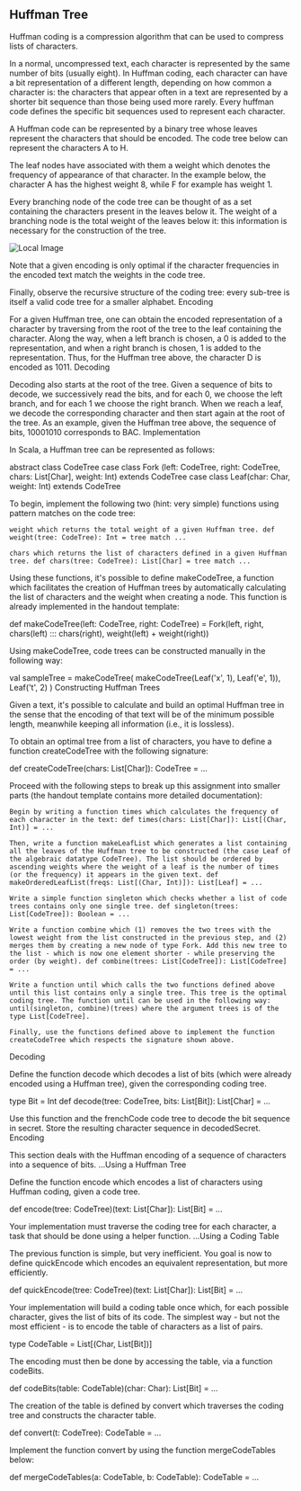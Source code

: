 ## Huffman Tree

Huffman coding is a compression algorithm that can be used to compress lists of characters.

In a normal, uncompressed text, each character is represented by the same number of bits (usually eight). In Huffman coding, each character can have a bit representation of a different length, depending on how common a character is: the characters that appear often in a text are represented by a shorter bit sequence than those being used more rarely. Every huffman code defines the specific bit sequences used to represent each character.

A Huffman code can be represented by a binary tree whose leaves represent the characters that should be encoded. The code tree below can represent the characters A to H.

The leaf nodes have associated with them a weight which denotes the frequency of appearance of that character. In the example below, the character A has the highest weight 8, while F for example has weight 1.

Every branching node of the code tree can be thought of as a set containing the characters present in the leaves below it. The weight of a branching node is the total weight of the leaves below it: this information is necessary for the construction of the tree.

![Local Image](/home/inigo/Downloads/HuffmanTree.png)

Note that a given encoding is only optimal if the character frequencies in the encoded text match the weights in the code tree.

Finally, observe the recursive structure of the coding tree: every sub-tree is itself a valid code tree for a smaller alphabet.
Encoding

For a given Huffman tree, one can obtain the encoded representation of a character by traversing from the root of the tree to the leaf containing the character. Along the way, when a left branch is chosen, a 0 is added to the representation, and when a right branch is chosen, 1 is added to the representation. Thus, for the Huffman tree above, the character D is encoded as 1011.
Decoding

Decoding also starts at the root of the tree. Given a sequence of bits to decode, we successively read the bits, and for each 0, we choose the left branch, and for each 1 we choose the right branch. When we reach a leaf, we decode the corresponding character and then start again at the root of the tree. As an example, given the Huffman tree above, the sequence of bits, 10001010 corresponds to BAC.
Implementation

In Scala, a Huffman tree can be represented as follows:

abstract class CodeTree
case class Fork (left: CodeTree, right: CodeTree, chars: List[Char], weight: Int) extends CodeTree
case class Leaf(char: Char, weight: Int) extends CodeTree

To begin, implement the following two (hint: very simple) functions using pattern matches on the code tree:

    weight which returns the total weight of a given Huffman tree. def weight(tree: CodeTree): Int = tree match ...

    chars which returns the list of characters defined in a given Huffman tree. def chars(tree: CodeTree): List[Char] = tree match ...

Using these functions, it's possible to define makeCodeTree, a function which facilitates the creation of Huffman trees by automatically calculating the list of characters and the weight when creating a node. This function is already implemented in the handout template:

def makeCodeTree(left: CodeTree, right: CodeTree) =
  Fork(left, right, chars(left) ::: chars(right), weight(left) + weight(right))

Using makeCodeTree, code trees can be constructed manually in the following way:

val sampleTree = makeCodeTree(
  makeCodeTree(Leaf('x', 1), Leaf('e', 1)),
  Leaf('t', 2)
)
Constructing Huffman Trees

Given a text, it's possible to calculate and build an optimal Huffman tree in the sense that the encoding of that text will be of the minimum possible length, meanwhile keeping all information (i.e., it is lossless).

To obtain an optimal tree from a list of characters, you have to define a function createCodeTree with the following signature:

def createCodeTree(chars: List[Char]): CodeTree = ...

Proceed with the following steps to break up this assignment into smaller parts (the handout template contains more detailed documentation):

    Begin by writing a function times which calculates the frequency of each character in the text: def times(chars: List[Char]): List[(Char, Int)] = ...

    Then, write a function makeLeafList which generates a list containing all the leaves of the Huffman tree to be constructed (the case Leaf of the algebraic datatype CodeTree). The list should be ordered by ascending weights where the weight of a leaf is the number of times (or the frequency) it appears in the given text. def makeOrderedLeafList(freqs: List[(Char, Int)]): List[Leaf] = ...

    Write a simple function singleton which checks whether a list of code trees contains only one single tree. def singleton(trees: List[CodeTree]): Boolean = ...

    Write a function combine which (1) removes the two trees with the lowest weight from the list constructed in the previous step, and (2) merges them by creating a new node of type Fork. Add this new tree to the list - which is now one element shorter - while preserving the order (by weight). def combine(trees: List[CodeTree]): List[CodeTree] = ...

    Write a function until which calls the two functions defined above until this list contains only a single tree. This tree is the optimal coding tree. The function until can be used in the following way: until(singleton, combine)(trees) where the argument trees is of the type List[CodeTree].

    Finally, use the functions defined above to implement the function createCodeTree which respects the signature shown above.

Decoding

Define the function decode which decodes a list of bits (which were already encoded using a Huffman tree), given the corresponding coding tree.

type Bit = Int
def decode(tree: CodeTree, bits: List[Bit]): List[Char] = ...

Use this function and the frenchCode code tree to decode the bit sequence in secret. Store the resulting character sequence in decodedSecret.
Encoding

This section deals with the Huffman encoding of a sequence of characters into a sequence of bits.
...Using a Huffman Tree

Define the function encode which encodes a list of characters using Huffman coding, given a code tree.

def encode(tree: CodeTree)(text: List[Char]): List[Bit] = ...

Your implementation must traverse the coding tree for each character, a task that should be done using a helper function.
...Using a Coding Table

The previous function is simple, but very inefficient. You goal is now to define quickEncode which encodes an equivalent representation, but more efficiently.

def quickEncode(tree: CodeTree)(text: List[Char]): List[Bit] = ...

Your implementation will build a coding table once which, for each possible character, gives the list of bits of its code. The simplest way - but not the most efficient - is to encode the table of characters as a list of pairs.

type CodeTable = List[(Char, List[Bit])]

The encoding must then be done by accessing the table, via a function codeBits.

def codeBits(table: CodeTable)(char: Char): List[Bit] = ...

The creation of the table is defined by convert which traverses the coding tree and constructs the character table.

def convert(t: CodeTree): CodeTable = ...

Implement the function convert by using the function mergeCodeTables below:

def mergeCodeTables(a: CodeTable, b: CodeTable): CodeTable = ...
